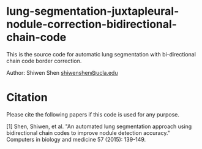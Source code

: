 # lung-segmentation-juxtapleural-nodule-correction-bidirectional-chain-code

This is the source code for automatic lung segmentation with bi-directional chain code border correction.

Author: Shiwen Shen <shiwenshen@ucla.edu>

# Citation
Please cite the following papers if this code is used for any purpose.

[1] Shen, Shiwen, et al. "An automated lung segmentation approach using bidirectional chain codes to improve nodule detection accuracy." Computers in biology and medicine 57 (2015): 139-149.
